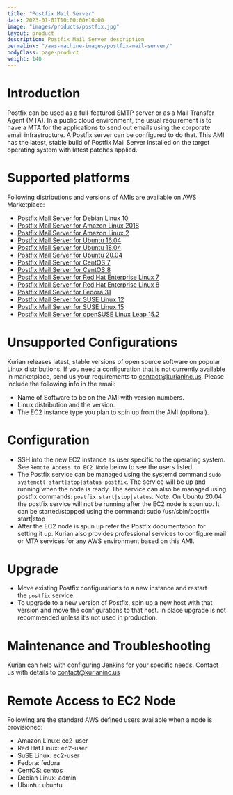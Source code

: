 ```yaml
---
title: "Postfix Mail Server"
date: 2023-01-01T10:00:00+10:00
image: "images/products/postfix.jpg"
layout: product
description: Postfix Mail Server description
permalink: "/aws-machine-images/postfix-mail-server/"
bodyClass: page-product
weight: 140
---
```


Introduction
============

Postfix can be used as a full-featured SMTP server or as a Mail Transfer Agent (MTA). In a public cloud environment, the usual requirement is to have a MTA for the applications to send out emails using the corporate email infrastructure. A Postfix server can be configured to do that. This AMI has the latest, stable build of Postfix Mail Server installed on the target operating system with latest patches applied.

[](https://github.com/kurianinc/ami-pub/wiki/Postfix-Mail-Server#supported-platforms)Supported platforms
========================================================================================================

Following distributions and versions of AMIs are available on AWS Marketplace:

*   [Postfix Mail Server for Debian Linux 10](https://aws.amazon.com/marketplace/pp/prodview-c2rrnbybkgx26?sr=0-6&ref_=beagle&applicationId=AWSMPContessa)
*   [Postfix Mail Server for Amazon Linux 2018](https://aws.amazon.com/marketplace/pp/prodview-rbtls22pznpry?sr=0-1&ref_=beagle&applicationId=AWSMPContessa)
*   [Postfix Mail Server for Amazon Linux 2](https://aws.amazon.com/marketplace/pp/prodview-jkireg3r3qfpm?sr=0-5&ref_=beagle&applicationId=AWSMPContessa)
*   [Postfix Mail Server for Ubuntu 16.04](https://aws.amazon.com/marketplace/pp/prodview-osyqg34brbitq?sr=0-4&ref_=beagle&applicationId=AWSMPContessa)
*   [Postfix Mail Server for Ubuntu 18.04](https://aws.amazon.com/marketplace/pp/prodview-ybh67ynbdqrdi?sr=0-1&ref_=beagle&applicationId=AWSMPContessa)
*   [Postfix Mail Server for Ubuntu 20.04](https://aws.amazon.com/marketplace/pp/prodview-rjvyskrhlcd7c?sr=0-1&ref_=beagle&applicationId=AWSMPContessa)
*   [Postfix Mail Server for CentOS 7](https://aws.amazon.com/marketplace/pp/prodview-pbc6dlvmjtb2c?sr=0-3&ref_=beagle&applicationId=AWSMPContessa)
*   [Postfix Mail Server for CentOS 8](https://aws.amazon.com/marketplace/pp/prodview-flg6s7tdyvbq2?sr=0-2&ref_=beagle&applicationId=AWSMPContessa)
*   [Postfix Mail Server for Red Hat Enterprise Linux 7](https://aws.amazon.com/marketplace/pp/prodview-3dsfqzdorgjao?sr=0-1&ref_=beagle&applicationId=AWSMPContessa)
*   [Postfix Mail Server for Red Hat Enterprise Linux 8](https://aws.amazon.com/marketplace/pp/prodview-u55qco7ft3jj2)
*   [Postfix Mail Server for Fedora 31](https://github.com/kurianinc/ami-pub/wiki/Postfix-Mail-Server)
*   [Postfix Mail Server for SUSE Linux 12](https://github.com/kurianinc/ami-pub/wiki/Postfix-Mail-Server)
*   [Postfix Mail Server for SUSE Linux 15](https://github.com/kurianinc/ami-pub/wiki/Postfix-Mail-Server)
*   [Postfix Mail Server for openSUSE Linux Leap 15.2](https://github.com/kurianinc/ami-pub/wiki/Postfix-Mail-Server)

[](https://github.com/kurianinc/ami-pub/wiki/Postfix-Mail-Server#unsupported-configurations)Unsupported Configurations
======================================================================================================================

Kurian releases latest, stable versions of open source software on popular Linux distributions. If you need a configuration that is not currently available in marketplace, send us your requirements to [contact@kurianinc.us](mailto:contact@kurianinc.us). Please include the following info in the email:

*   Name of Software to be on the AMI with version numbers.
*   Linux distribution and the version.
*   The EC2 instance type you plan to spin up from the AMI (optional).

[](https://github.com/kurianinc/ami-pub/wiki/Postfix-Mail-Server#configuration)Configuration
============================================================================================

*   SSH into the new EC2 instance as user specific to the operating system. See `Remote Access to EC2 Node` below to see the users listed.
*   The Postfix service can be managed using the systemd command `sudo systemctl start|stop|status postfix`. The service will be up and running when the node is ready. The service can also be managed using postfix commands: `postfix start|stop|status`. Note: On Ubuntu 20.04 the postfix service will not be running after the EC2 node is spun up. It can be started/stopped using the command: sudo /usr/sbin/postfix start|stop
*   After the EC2 node is spun up refer the Postfix documentation for setting it up. Kurian also provides professional services to configure mail or MTA services for any AWS environment based on this AMI.

[](https://github.com/kurianinc/ami-pub/wiki/Postfix-Mail-Server#upgrade)Upgrade
================================================================================

*   Move existing Postfix configurations to a new instance and restart the `postfix` service.
*   To upgrade to a new version of Postfix, spin up a new host with that version and move the configurations to that host. In place upgrade is not recommended unless it’s not used in production.

[](https://github.com/kurianinc/ami-pub/wiki/Postfix-Mail-Server#maintenance-and-troubleshooting)Maintenance and Troubleshooting
================================================================================================================================

Kurian can help with configuring Jenkins for your specific needs. Contact us with details to [contact@kurianinc.us](mailto:contact@kurianinc.us)

[](https://github.com/kurianinc/ami-pub/wiki/Postfix-Mail-Server#remote-access-to-ec2-node)Remote Access to EC2 Node
====================================================================================================================

Following are the standard AWS defined users available when a node is provisioned:

*   Amazon Linux: ec2-user
*   Red Hat Linux: ec2-user
*   SuSE Linux: ec2-user
*   Fedora: fedora
*   CentOS: centos
*   Debian Linux: admin
*   Ubuntu: ubuntu
